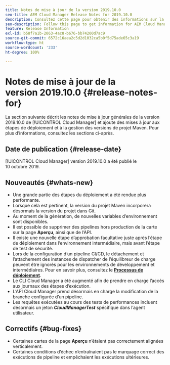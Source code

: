 ```yaml
---
title: Notes de mise à jour de la version 2019.10.0
seo-title: AEM Cloud Manager Release Notes for 2019.10.0
description: Consultez cette page pour obtenir des informations sur la version 2019.10.0 de Cloud Manager.
seo-description: Follow this page to get information for AEM Cloud Manager Release 2019.10.0.
feature: Release Information
exl-id: b58f7a1b-2063-4ac8-b676-bb74200d7ac9
source-git-commit: 6572c16aea2c5d2d1032ca5b0f5d75ade65c3a19
workflow-type: ht
source-wordcount: '233'
ht-degree: 100%

---
```


# Notes de mise à jour de la version 2019.10.0 {#release-notes-for}

La section suivante décrit les notes de mise à jour générales de la version 2019.10.0 de [!UICONTROL Cloud Manager] et ajoute des mises à jour aux étapes de déploiement et à la gestion des versions de projet Maven.
Pour plus d’informations, consultez les sections ci-après.

## Date de publication {#release-date}

[!UICONTROL Cloud Manager] version 2019.10.0 a été publié le 10 octobre 2019.

## Nouveautés {#whats-new}

* Une grande partie des étapes du déploiement a été rendue plus performante.
* Lorsque cela est pertinent, la version du projet Maven incorporera désormais la version du projet dans Git.
* Au moment de la génération, de nouvelles variables d’environnement sont disponibles.
* Il est possible de supprimer des pipelines hors production de la carte sur la page **Aperçu**, ainsi que de l’API.
* Il existe une nouvelle étape d’approbation facultative juste après l’étape de déploiement dans l’environnement intermédiaire, mais avant l’étape de test de sécurité.
* Lors de la configuration d’un pipeline CI/CD, le détachement et l’attachement des instances de dispatcher de l’équilibreur de charge peuvent être ignorés pour les environnements de développement et intermédiaires.
Pour en savoir plus, consultez le **[Processus de déploiement](/help/using/code-deployment.md)**.
* Le CLI Cloud Manager a été augmenté afin de prendre en charge l’accès aux journaux des étapes d’exécution.
* L’API Cloud Manager prend désormais en charge la modification de la branche configurée d’un pipeline.
* Les requêtes exécutées au cours des tests de performances incluent désormais un jeton ***CloudManagerTest*** spécifique dans l’agent utilisateur.

## Correctifs {#bug-fixes}

* Certaines cartes de la page **Aperçu** n’étaient pas correctement alignées verticalement.
* Certaines conditions d’échec n’entraînaient pas le marquage correct des exécutions de pipeline et empêchaient les exécutions ultérieures.

